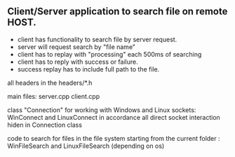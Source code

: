 ## Client/Server application to search file on remote HOST.
- client has functionality to search file by server request.
- server will request search by "file name"
- client has to replay with "processing" each 500ms of searching
- client has to reply with success or failure.
- success replay has to include full path to the file.


all headers in the headers/*.h

main files: server.cpp client.cpp

сlass "Connection" for working with Windows and Linux sockets: WinConnect and LinuxConnect in accordance
 all direct socket interaction hiden in Connection class

code to search for files in the file system starting from the current folder
	: WinFileSearch and LinuxFileSearch (depending on os)
	
	